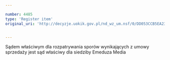 ```yaml
---

number: 4485
type: 'Register item'
original_uri: 'http://decyzje.uokik.gov.pl/nd_wz_um.nsf/0/DD053CCB5EA23445C1257B4A003D35EE?OpenDocument'


---
```


Sądem właściwym dla rozpatrywania sporów wynikających z umowy sprzedaży jest sąd właściwy dla siedziby Emeduza Media
